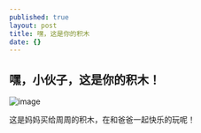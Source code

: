 ```yaml
---
published: true
layout: post
title: 嘿，这是你的积木
date: {}
---
```



## 嘿，小伙子，这是你的积木！

![image]({{site.baseurl}}/http://pic.yupoo.com/moxigan/F2VmMP42/medish.jpg)

这是妈妈买给周周的积木，在和爸爸一起快乐的玩呢！
